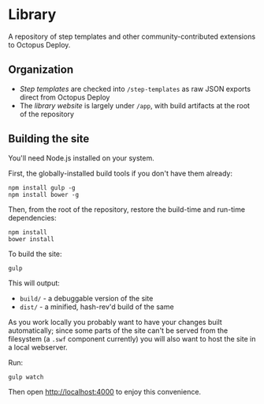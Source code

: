 Library
=======

A repository of step templates and other community-contributed extensions to Octopus Deploy.

Organization
------------

* *Step templates* are checked into `/step-templates` as raw JSON exports direct from Octopus Deploy
* The *library website* is largely under `/app`, with build artifacts at the root of the repository

Building the site
-----------------

You'll need Node.js installed on your system.

First, the globally-installed build tools if you don't have them already:

```
npm install gulp -g
npm install bower -g
```

Then, from the root of the repository, restore the build-time and run-time dependencies:

```
npm install
bower install
```

To build the site:

```
gulp
```

This will output:

* `build/` - a debuggable version of the site
* `dist/` - a minified, hash-rev'd build of the same

As you work locally you probably want to have your changes built automatically; since some parts of the site can't be served from the filesystem (a `.swf` component currently) you will also want to host the site in a local webserver.

Run:

```
gulp watch
```

Then open [http://localhost:4000](http://localhost:4000) to enjoy this convenience.

